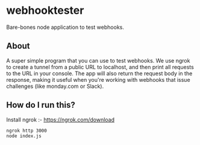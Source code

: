 # webhooktester
Bare-bones node application to test webhooks. 

## About
A super simple program that you can use to test webhooks. We use ngrok to create a tunnel from a public URL to localhost, and then print all requests to the URL in your console. The app will also return the request body in the response, making it useful when you're working with webhooks that issue challenges (like monday.com or Slack). 

## How do I run this?
Install ngrok :- https://ngrok.com/download
~~~~
ngrok http 3000
node index.js
~~~~

